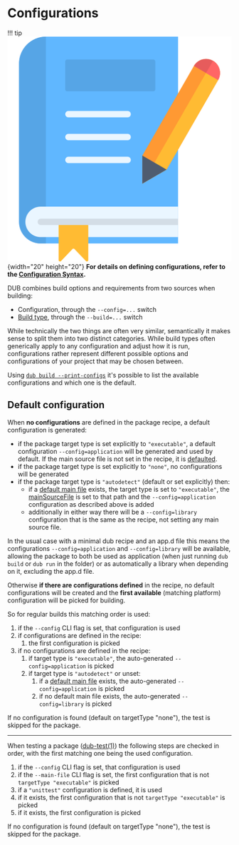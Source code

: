 # Configurations
!!! tip
    ![Book Icon](../images/book.png){width="20" height="20"} **For details on defining configurations, refer to the [Configuration Syntax](../dub-reference/package_settings.md#configurations).**

DUB combines build options and requirements from two sources when building:

- Configuration, through the `--config=...` switch
- [Build type](./buildtypes.md), through the `--build=...` switch

While technically the two things are often very similar, semantically it makes sense to split them into two distinct categories. While build types often generically apply to any configuration and adjust how it is run, configurations rather represent different possible options and configurations of your project that may be chosen between.

Using [`dub build --print-configs`](../cli-reference/dub-build.md) it's possible to list the available configurations and which one is the default.

## Default configuration

When **no configurations** are defined in the package recipe, a default configuration is generated:

- if the package target type is set explicitly to `"executable"`, a default configuration `--config=application` will be generated and used by default. If the main source file is not set in the recipe, it is [defaulted](./defaults.md).
- if the package target type is set explicitly to `"none"`, no configurations will be generated
- if the package target type is `"autodetect"` (default or set explicitly) then:
    - if a [default main file](./defaults.md) exists, the target type is set to `"executable"`, the [mainSourceFile](./build_settings.md#mainsourcefile) is set to that path and the `--config=application` configuration as described above is added
    - additionally in either way there will be a `--config=library` configuration that is the same as the recipe, not setting any main source file.

In the usual case with a minimal dub recipe and an app.d file this means the configurations `--config=application` and `--config=library` will be available, allowing the package to both be used as application (when just running `dub build` or `dub run` in the folder) or as automatically a library when depending on it, excluding the app.d file.

Otherwise **if there are configurations defined** in the recipe, no default configurations will be created and the **first available** (matching platform) configuration will be picked for building.

So for regular builds this matching order is used:

1. if the `--config` CLI flag is set, that configuration is used
2. if configurations are defined in the recipe:
    1. the first configuration is picked
3. if no configurations are defined in the recipe:
    1. if target type is `"executable"`, the auto-generated `--config=application` is picked
    2. if target type is `"autodetect"` or unset:
        1. if a [default main file](./defaults.md) exists, the auto-generated `--config=application` is picked
        2. if no default main file exists, the auto-generated `--config=library` is picked

If no configuration is found (default on targetType "none"), the test is skipped for the package.

---

When testing a package ([dub-test(1)](../cli-reference/dub-test.md)) the following steps are checked in order, with the first matching one being the used configuration.

1. if the `--config` CLI flag is set, that configuration is used
2. if the `--main-file` CLI flag is set, the first configuration that is not `targetType "executable"` is picked
3. if a `"unittest"` configuration is defined, it is used
4. if it exists, the first configuration that is not `targetType "executable"` is picked
5. if it exists, the first configuration is picked

If no configuration is found (default on targetType "none"), the test is skipped for the package.

